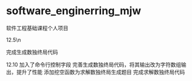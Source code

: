 # software_enginerring_mjw
软件工程基础课程个人项目    

12.5\n

完成生成数独终局代码

12.10
加入了命令行控制字段
完善生成数独终局代码，将其输出改为字符数组输出，提升了性能
添加挖空函数为求解数独终局生成题目
完成求解数独终局代码
